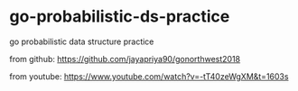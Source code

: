 # go-probabilistic-ds-practice
go probabilistic data structure practice

from github: https://github.com/jayapriya90/gonorthwest2018

from youtube: https://www.youtube.com/watch?v=-tT40zeWgXM&t=1603s
